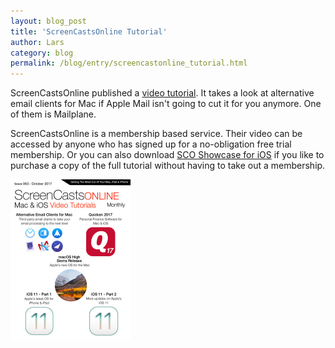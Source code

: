 ```yaml
---
layout: blog_post
title: 'ScreenCastsOnline Tutorial'
author: Lars
category: blog
permalink: /blog/entry/screencastonline_tutorial.html
---
```


ScreenCastsOnline published a [video tutorial](https://screencastsonline.com/mac/show/0661). It takes a look at alternative
email clients for Mac if Apple Mail isn't going to cut it for you anymore. One of them is Mailplane.

ScreenCastsOnline is a membership based service. Their video can be accessed by anyone who has signed up 
for a no-obligation free trial membership. Or you can also download [SCO Showcase for iOS](https://itunes.apple.com/gb/app/sco-showcase-tutorials-for-iphone-ipad-mac/id1062719677?mt=8)
if you like to purchase a copy of the full tutorial without having to take out a membership.

<a href="https://screencastsonline.com/magazine" border="0">
  <img src="/assets/blog/2017-09-29-screencastonline_tutorial/cover@2x.jpg" height="256px">
</a>
